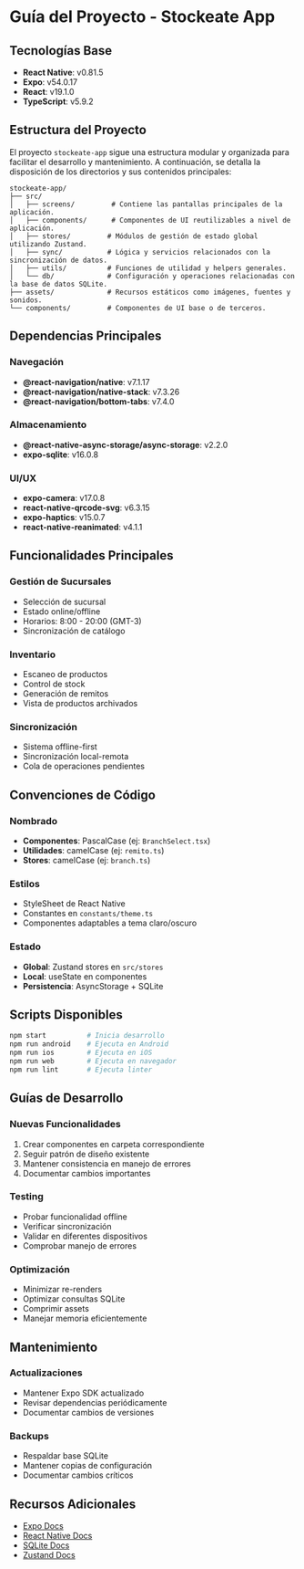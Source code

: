 # Guía del Proyecto - Stockeate App

## Tecnologías Base
- **React Native**: v0.81.5
- **Expo**: v54.0.17
- **React**: v19.1.0
- **TypeScript**: v5.9.2

## Estructura del Proyecto

El proyecto `stockeate-app` sigue una estructura modular y organizada para facilitar el desarrollo y mantenimiento. A continuación, se detalla la disposición de los directorios y sus contenidos principales:

```
stockeate-app/
├── src/
│   ├── screens/         # Contiene las pantallas principales de la aplicación.
│   ├── components/      # Componentes de UI reutilizables a nivel de aplicación.
│   ├── stores/         # Módulos de gestión de estado global utilizando Zustand.
│   ├── sync/           # Lógica y servicios relacionados con la sincronización de datos.
│   ├── utils/          # Funciones de utilidad y helpers generales.
│   └── db/             # Configuración y operaciones relacionadas con la base de datos SQLite.
├── assets/             # Recursos estáticos como imágenes, fuentes y sonidos.
└── components/         # Componentes de UI base o de terceros.
```


## Dependencias Principales

### Navegación
- **@react-navigation/native**: v7.1.17
- **@react-navigation/native-stack**: v7.3.26
- **@react-navigation/bottom-tabs**: v7.4.0

### Almacenamiento
- **@react-native-async-storage/async-storage**: v2.2.0
- **expo-sqlite**: v16.0.8

### UI/UX
- **expo-camera**: v17.0.8
- **react-native-qrcode-svg**: v6.3.15
- **expo-haptics**: v15.0.7
- **react-native-reanimated**: v4.1.1

## Funcionalidades Principales

### Gestión de Sucursales
- Selección de sucursal
- Estado online/offline
- Horarios: 8:00 - 20:00 (GMT-3)
- Sincronización de catálogo

### Inventario
- Escaneo de productos
- Control de stock
- Generación de remitos
- Vista de productos archivados

### Sincronización
- Sistema offline-first
- Sincronización local-remota
- Cola de operaciones pendientes

## Convenciones de Código

### Nombrado
- **Componentes**: PascalCase (ej: `BranchSelect.tsx`)
- **Utilidades**: camelCase (ej: `remito.ts`)
- **Stores**: camelCase (ej: `branch.ts`)

### Estilos
- StyleSheet de React Native
- Constantes en `constants/theme.ts`
- Componentes adaptables a tema claro/oscuro

### Estado
- **Global**: Zustand stores en `src/stores`
- **Local**: useState en componentes
- **Persistencia**: AsyncStorage + SQLite

## Scripts Disponibles
```bash
npm start          # Inicia desarrollo
npm run android    # Ejecuta en Android
npm run ios        # Ejecuta en iOS
npm run web        # Ejecuta en navegador
npm run lint       # Ejecuta linter
```

## Guías de Desarrollo

### Nuevas Funcionalidades
1. Crear componentes en carpeta correspondiente
2. Seguir patrón de diseño existente
3. Mantener consistencia en manejo de errores
4. Documentar cambios importantes

### Testing
- Probar funcionalidad offline
- Verificar sincronización
- Validar en diferentes dispositivos
- Comprobar manejo de errores

### Optimización
- Minimizar re-renders
- Optimizar consultas SQLite
- Comprimir assets
- Manejar memoria eficientemente

## Mantenimiento

### Actualizaciones
- Mantener Expo SDK actualizado
- Revisar dependencias periódicamente
- Documentar cambios de versiones

### Backups
- Respaldar base SQLite
- Mantener copias de configuración
- Documentar cambios críticos

## Recursos Adicionales
- [Expo Docs](https://docs.expo.dev/)
- [React Native Docs](https://reactnative.dev/)
- [SQLite Docs](https://www.sqlite.org/docs.html)
- [Zustand Docs](https://docs.pmnd.rs/zustand/getting-started/introduction)